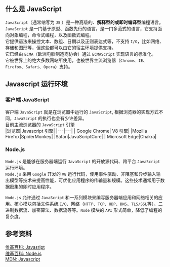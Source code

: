## 什么是 JavaScript

`JavaScript`（通常缩写为 `JS` ）是一种高级的、**解释型的或即时编译型**编程语言。  
`JavaScript` 是一门基于原型、函数先行的语言，是一门多范式的语言，它支持面向对象编程，命令式编程，以及函数式编程。  
它提供语法来操控文本、数组、日期以及正则表达式等，不支持 `I/O`，比如网络、存储和图形等，但这些都可以由它的宿主环境提供支持。  
它已经由 `ECMA`（欧洲电脑制造商协会）通过 `ECMAScript` 实现语言的标准化。  
它被世界上的绝大多数网站所使用，也被世界主流浏览器（`Chrome`、`IE`、`Firefox`、`Safari`、`Opera`）支持。

## Javascript 运行环境

### 客户端 JavaScript

客户端 `JavaScript` 就是在浏览器中运行的 `JavaScript`, 根据浏览器的实现方式不同，`JavaScript` 的执行也会有少许差异。  
目前主流浏览器的 `JavaScript` 引擎  
|浏览器|Javascript 引擎|
|---|---|
| Google Chrome| V8 引擎|
|Mozilla Firefox|SpiderMonkey|
|Safari|JavaScriptCore|
| Microsoft Edge|Chakra|

### Node.js

`Node.js` 是能够在服务器端运行 `JavaScript` 的开放源代码、跨平台 `JavaScript` 运行环境。  
`Node.js` 采用 `Google` 开发的 `V8` 运行代码，使用事件驱动、非阻塞和异步输入输出模型等技术来提高性能，可优化应用程序的传输量和规模。这些技术通常用于数据密集的即时应用程序。

`Node.js` 允许通过 `JavaScript` 和一系列模块来编写服务器端应用和网络相关的应用。核心模块包括文件系统 `I/O`、网络（`HTTP`、`TCP`、`UDP`、`DNS`、`TLS/SSL`等）、二进制数据流、加密算法、数据流等等。`Node` 模块的 `API` 形式简单，降低了编程的复杂度。

## 参考资料

[维基百科: Javasript](https://zh.wikipedia.org/wiki/JavaScript)  
[维基百科: Node.js](https://zh.wikipedia.org/wiki/Node.js)  
[MDN: Javascript](https://developer.mozilla.org/zh-CN/docs/Web/JavaScript)
